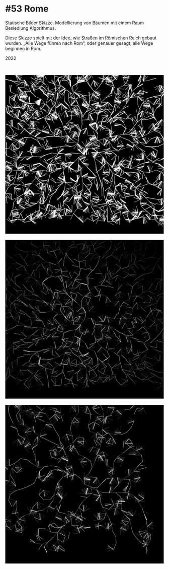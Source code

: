 # #53 Rome

Statische Bilder Skizze.
Modellierung von Bäumen mit einem Raum Besiedlung Algorithmus.

Diese Skizze spielt mit der Idee, wie Straßen im Römischen Reich gebaut wurden. „Alle Wege führen nach Rom“, oder genauer gesagt, alle Wege beginnen in Rom.

2022

<br />

![rome-1](../images/rome-1.png)
<br />
<br />
![rome-2](../images/rome-2.png)
<br />
<br />
![rome-3](../images/rome-3.png)
<br />
<br />
